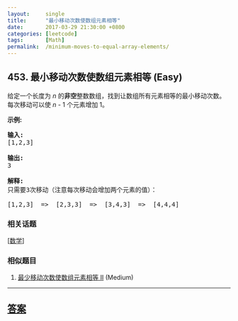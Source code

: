 ```yaml
---
layout:     single
title:      "最小移动次数使数组元素相等"
date:       2017-03-29 21:30:00 +0800
categories: [leetcode]
tags:       [Math]
permalink:  /minimum-moves-to-equal-array-elements/
---
```


## 453. 最小移动次数使数组元素相等 (Easy)

<p>给定一个长度为 <em>n</em> 的<strong>非空</strong>整数数组，找到让数组所有元素相等的最小移动次数。每次移动可以使 <em>n</em> - 1 个元素增加 1。</p>

<p><strong>示例:</strong></p>

<pre>
<strong>输入:</strong>
[1,2,3]

<strong>输出:</strong>
3

<strong>解释:</strong>
只需要3次移动（注意每次移动会增加两个元素的值）：

[1,2,3]  =&gt;  [2,3,3]  =&gt;  [3,4,3]  =&gt;  [4,4,4]
</pre>

### 相关话题
  [[数学](https://github.com/openset/leetcode/tree/master/tag/math/README.md)]

### 相似题目
  1. [最少移动次数使数组元素相等 II](/minimum-moves-to-equal-array-elements-ii) (Medium)

---

## [答案](https://github.com/openset/leetcode/tree/master/problems/minimum-moves-to-equal-array-elements)

